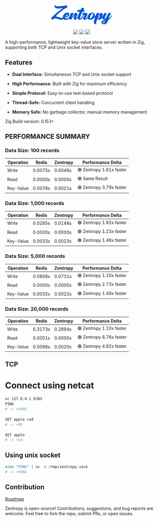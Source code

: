 <p align="center"><a href="#logo"><img src="https://raw.githubusercontent.com/mailmug/zentropy/main/logo.png" width="200" alt="Zentropy Logo"></a></p>
<p align="center">
    <a href="https://github.com/mailmug/zentropy/releases/latest"><img src="https://badgen.net/github/release/mailmug/zentropy" /></a>
    <a href="LICENSE"><img src="https://badgen.net/github/license/mailmug/zentropy" /></a>
    <a href="https://github.com/mailmug/zentropy"><img src="https://badgen.net/badge/project/zentropy/blue" /></a>
</p>


A high-performance, lightweight key-value store server written in Zig, supporting both TCP and Unix socket interfaces.

## Features
- **Dual Interface:** Simultaneous TCP and Unix socket support

- **High Performance:** Built with Zig for maximum efficiency

- **Simple Protocol:** Easy-to-use text-based protocol

- **Thread-Safe:** Concurrent client handling

- **Memory Safe:** No garbage collector, manual memory management

Zig Build version: 0.15.1+

## PERFORMANCE SUMMARY

### Data Size: 100 records

| Operation   | Redis    | Zentropy | Performance Delta |
|-------------|----------|----------|-------------------|
| Write       | 0.0075s  | 0.0046s  | 🟢 Zentropy 1.61x faster |
| Read        | 0.0000s  | 0.0000s  | 🟢 Same Result |
| Key-Value   | 0.0078s  | 0.0021s  | 🟢 Zentropy 3.79x faster |

### Data Size: 1,000 records

| Operation   | Redis    | Zentropy | Performance Delta |
|-------------|----------|----------|-------------------|
| Write       | 0.0285s  | 0.0148s  | 🟢 Zentropy 1.92x faster |
| Read        | 0.0000s  | 0.0000s  | 🟢 Zentropy 1.23x faster |
| Key-Value   | 0.0033s  | 0.0023s  | 🟢 Zentropy 1.46x faster |

### Data Size: 5,000 records

| Operation   | Redis    | Zentropy | Performance Delta |
|-------------|----------|----------|-------------------|
| Write       | 0.0808s  | 0.0731s  | 🟢 Zentropy 1.10x faster |
| Read        | 0.0000s  | 0.0000s  | 🟢 Zentropy 2.73x faster |
| Key-Value   | 0.0032s  | 0.0022s  | 🟢 Zentropy 1.49x faster |

### Data Size: 20,000 records

| Operation   | Redis    | Zentropy | Performance Delta |
|-------------|----------|----------|-------------------|
| Write       | 0.3173s  | 0.2894s  | 🟢 Zentropy 1.10x faster |
| Read        | 0.0001s  | 0.0000s  | 🟢 Zentropy 8.76x faster |
| Key-Value   | 0.0098s  | 0.0020s  | 🟢 Zentropy 4.82x faster |


## TCP


# Connect using netcat
```bash
nc 127.0.0.1 6383
PING
# -> +PONG

SET apple red
# -> +OK

GET apple
# -> red
```


## Using unix socket
```bash
echo "PING" | nc -U /tmp/zentropy.sock
# -> +PONG
```

## Contribution
[Roadmap](https://github.com/mailmug/zentropy/issues/9)

Zentropy is open-source! Contributions, suggestions, and bug reports are welcome.
Feel free to fork the repo, submit PRs, or open issues.